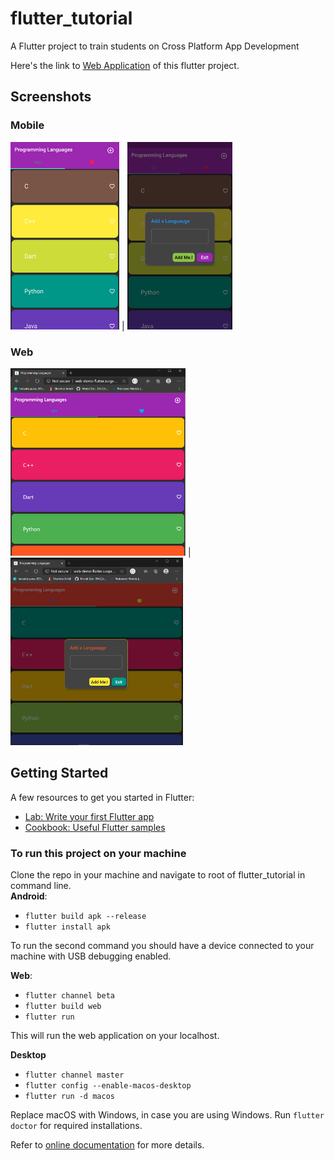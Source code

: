 # flutter_tutorial

A Flutter project to train students on Cross Platform App Development

Here's the link to <a href="http://web-demo-flutter.surge.sh/#/">Web Application</a> of this flutter project.

## Screenshots

### Mobile
<img src="mobile-screenshot-2.png" height="300"> | <img src="mobile-screenshot-1.png" height="300">

### Web
<img src="web-screenshot-2.png" height="300"> | <img src="web-screenshot-1.png" height="300">

## Getting Started

A few resources to get you started in Flutter:

- [Lab: Write your first Flutter app](https://flutter.dev/docs/get-started/codelab)
- [Cookbook: Useful Flutter samples](https://flutter.dev/docs/cookbook)

### To run this project on your machine

Clone the repo in your machine and navigate to root of flutter_tutorial in command line.  
<b>Android</b>:

* `flutter build apk --release`
* `flutter install apk`

To run the second command you should have a device connected to your machine with USB debugging enabled.

<b>Web</b>:

* `flutter channel beta`
* `flutter build web`
* `flutter run`

This will run the web application on your localhost.

<b>Desktop</b>

* `flutter channel master`
* `flutter config --enable-macos-desktop`
* `flutter run -d macos`

Replace macOS with Windows, in case you are using Windows. Run `flutter doctor` for required installations.

Refer to [online documentation](https://flutter.dev/docs) for more details.
